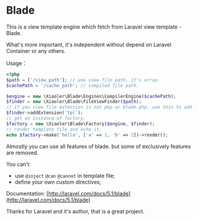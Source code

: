 # Blade

This is a view template engine which fetch from Laravel view template - Blade.

What's more important, it's independent without depend on Laravel Container or any others.

Usage：

``` php
<?php
$path = ['/view_path']; // you view file path, it's array.
$cachePath = '/cache_path'; // compiled file path.

$engine = new \Xiaoler\Blade\Engines\CompilerEngine($cachePath);
$finder = new \Xiaoler\Blade\FileViewFinder($path);
// if you view file extension is not php or blade.php, use this to add it.
$finder->addExtension('tpl');
// get an instance of factory.
$factory = new \Xiaoler\Blade\Factory($engine, $finder);
// render template file and echo it.
echo $factory->make('hello', ['a' => 1, 'b' => 2])->render();
```

Almostly you can use all features of blade. but some of exclusively features are removed.

You can't:

- use `@inject` `@can` `@cannot` in template file;
- define your own custom directives;

Documentation: [http://laravel.com/docs/5.1/blade](http://laravel.com/docs/5.1/blade)

Thanks for Laravel and it's author, that is a great project.
